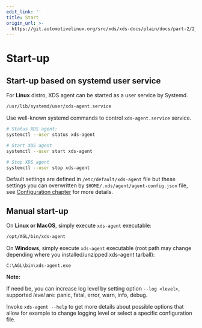 ```yaml
---
edit_link: ''
title: Start
origin_url: >-
  https://git.automotivelinux.org/src/xds/xds-docs/plain/docs/part-2/2_xds-agent/3_start.md?h=flounder
---
```


<!-- WARNING: This file is generated by fetch_docs.js using /home/boron/Documents/AGL/docs-webtemplate/site/_data/tocs/devguides/flounder/xds-docs-guides-flounder-devguides-book.yml -->

# Start-up

## Start-up based on systemd user service

For **Linux** distro, XDS agent can be started as a user service by Systemd.

```bash
/usr/lib/systemd/user/xds-agent.service
```

Use well-known systemd commands to control `xds-agent.service` service.

```bash
# Status XDS agent:
systemctl --user status xds-agent

# Start XDS agent
systemctl --user start xds-agent

# Stop XDS agent
systemctl --user stop xds-agent
```

Default settings are defined in  `/etc/default/xds-agent` file but these
settings you can overwritten by `$HOME/.xds/agent/agent-config.json` file,
see [Configuration chapter](./2_config.html) for more details.

## Manual start-up

On **Linux or MacOS**, simply execute `xds-agent` executable:

```bash
/opt/AGL/bin/xds-agent
```

On **Windows**, simply execute `xds-agent` executable (root path may change
depending where you installed/unzipped xds-agent tarball):

```batch
C:\AGL\bin\xds-agent.exe
```

<!-- section-note -->
**Note:**

If need be, you can increase log level by setting option
`--log <level>`, supported *level* are: panic, fatal, error, warn, info, debug.

Invoke `xds-agent --help` to get more details about possible options that allow
for example to change logging level or select a specific configuration file.

<!-- end-section-note -->
